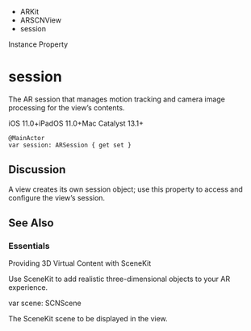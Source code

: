 

- ARKit
- ARSCNView
-  session 

Instance Property

# session

The AR session that manages motion tracking and camera image processing for the view’s contents.

iOS 11.0+iPadOS 11.0+Mac Catalyst 13.1+

``` source
@MainActor
var session: ARSession { get set }
```

## Discussion

A view creates its own session object; use this property to access and configure the view’s session.

## See Also

### Essentials

Providing 3D Virtual Content with SceneKit

Use SceneKit to add realistic three-dimensional objects to your AR experience.

var scene: SCNScene

The SceneKit scene to be displayed in the view.

